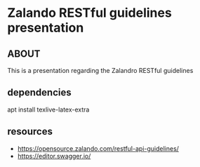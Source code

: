 # Zalando RESTful guidelines presentation

## ABOUT

This is a presentation regarding the Zalandro RESTful guidelines

## dependencies

  apt install texlive-latex-extra

## resources

* https://opensource.zalando.com/restful-api-guidelines/
* https://editor.swagger.io/
